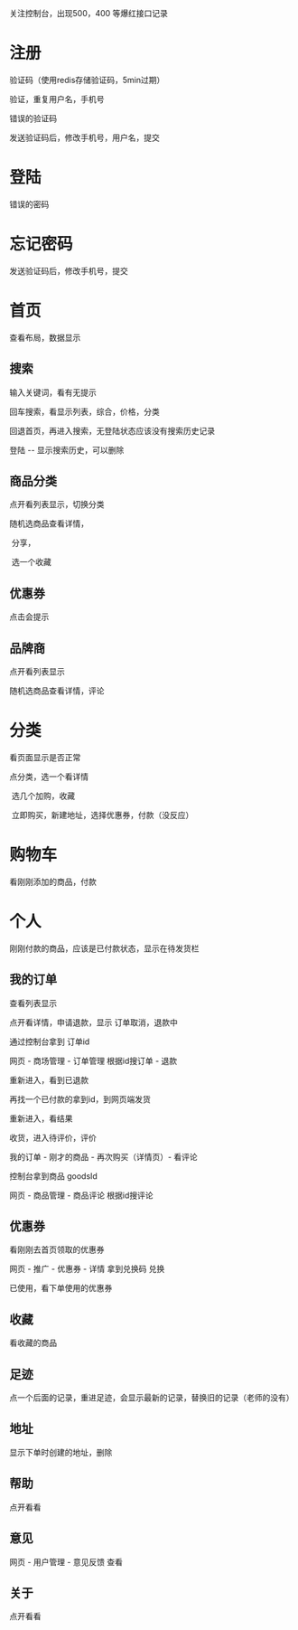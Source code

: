 关注控制台，出现500，400 等爆红接口记录



# 注册

验证码（使用redis存储验证码，5min过期）

验证，重复用户名，手机号

错误的验证码

发送验证码后，修改手机号，用户名，提交



# 登陆

错误的密码



# 忘记密码

发送验证码后，修改手机号，提交



# 首页

查看布局，数据显示

## 搜索

输入关键词，看有无提示

回车搜索，看显示列表，综合，价格，分类

回退首页，再进入搜索，无登陆状态应该没有搜索历史记录



登陆 -- 显示搜索历史，可以删除

## 商品分类

点开看列表显示，切换分类

随机选商品查看详情，

​	分享，

​	选一个收藏	



## 优惠券

点击会提示



## 品牌商

点开看列表显示

随机选商品查看详情，评论



# 分类

看页面显示是否正常

点分类，选一个看详情

​	选几个加购，收藏

​	立即购买，新建地址，选择优惠券，付款（没反应）

# 购物车

看刚刚添加的商品，付款



# 个人

刚刚付款的商品，应该是已付款状态，显示在待发货栏



## 我的订单

查看列表显示

点开看详情，申请退款，显示  订单取消，退款中

通过控制台拿到 订单id

网页 - 商场管理 - 订单管理 根据id搜订单 - 退款

重新进入，看到已退款



再找一个已付款的拿到id，到网页端发货

重新进入，看结果



收货，进入待评价，评价

我的订单 - 刚才的商品 - 再次购买（详情页）- 看评论

控制台拿到商品 goodsId

网页 - 商品管理 - 商品评论 根据id搜评论

## 优惠券

看刚刚去首页领取的优惠券

网页 - 推广 - 优惠券 - 详情 拿到兑换码 兑换

已使用，看下单使用的优惠券



## 收藏

看收藏的商品



## 足迹

点一个后面的记录，重进足迹，会显示最新的记录，替换旧的记录（老师的没有）



## 地址

显示下单时创建的地址，删除



## 帮助

点开看看

## 意见

网页 - 用户管理 - 意见反馈 查看



## 关于

点开看看

